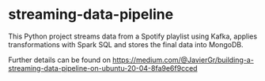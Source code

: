 # streaming-data-pipeline

This Python project streams data from a Spotify playlist using Kafka, applies transformations with Spark SQL and stores the final data into MongoDB. 

Further details can be found on https://medium.com/@JavierGr/building-a-streaming-data-pipeline-on-ubuntu-20-04-8fa9e6f9cced
